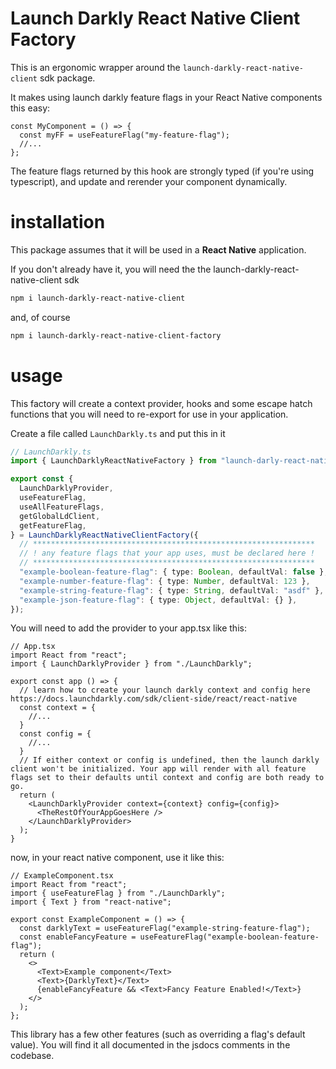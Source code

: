 # Launch Darkly React Native Client Factory

This is an ergonomic wrapper around the `launch-darkly-react-native-client` sdk package.

It makes using launch darkly feature flags in your React Native components this easy:

```tsx
const MyComponent = () => {
  const myFF = useFeatureFlag("my-feature-flag");
  //...
};
```

The feature flags returned by this hook are strongly typed (if you're using typescript), and update and rerender your component dynamically.

# installation

This package assumes that it will be used in a **React Native** application.

If you don't already have it, you will need the the launch-darkly-react-native-client sdk

```sh
npm i launch-darkly-react-native-client
```

and, of course

```sh
npm i launch-darkly-react-native-client-factory
```

# usage

This factory will create a context provider, hooks and some escape hatch functions that you will need to re-export for use in your application.

Create a file called `LaunchDarkly.ts` and put this in it

```ts
// LaunchDarkly.ts
import { LaunchDarklyReactNativeFactory } from "launch-darly-react-native-client-factory";

export const {
  LaunchDarklyProvider,
  useFeatureFlag,
  useAllFeatureFlags,
  getGlobalLdClient,
  getFeatureFlag,
} = LaunchDarklyReactNativeClientFactory({
  // ***************************************************************
  // ! any feature flags that your app uses, must be declared here !
  // ***************************************************************
  "example-boolean-feature-flag": { type: Boolean, defaultVal: false },
  "example-number-feature-flag": { type: Number, defaultVal: 123 },
  "example-string-feature-flag": { type: String, defaultVal: "asdf" },
  "example-json-feature-flag": { type: Object, defaultVal: {} },
});
```

You will need to add the provider to your app.tsx like this:

```tsx
// App.tsx
import React from "react";
import { LaunchDarklyProvider } from "./LaunchDarkly";

export const app () => {
  // learn how to create your launch darkly context and config here https://docs.launchdarkly.com/sdk/client-side/react/react-native
  const context = {
    //...
  }
  const config = {
    //...
  }
  // If either context or config is undefined, then the launch darkly client won't be initialized. Your app will render with all feature flags set to their defaults until context and config are both ready to go.
  return (
    <LaunchDarklyProvider context={context} config={config}>
      <TheRestOfYourAppGoesHere />
    </LaunchDarklyProvider>
  );
}
```

now, in your react native component, use it like this:

```tsx
// ExampleComponent.tsx
import React from "react";
import { useFeatureFlag } from "./LaunchDarkly";
import { Text } from "react-native";

export const ExampleComponent = () => {
  const darklyText = useFeatureFlag("example-string-feature-flag");
  const enableFancyFeature = useFeatureFlag("example-boolean-feature-flag");
  return (
    <>
      <Text>Example component</Text>
      <Text>{DarklyText}</Text>
      {enableFancyFeature && <Text>Fancy Feature Enabled!</Text>}
    </>
  );
};
```

This library has a few other features (such as overriding a flag's default value). You will find it all documented in the jsdocs comments in the codebase.
